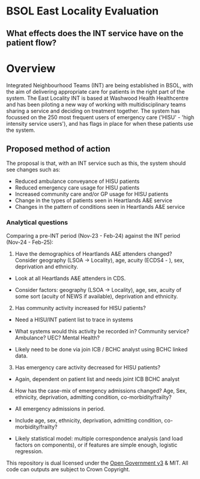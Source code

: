 # BSOL East Locality Evaluation
## What effects does the INT service have on the patient flow?

# Overview

Integrated Neighbourhood Teams (INT) are being established in BSOL, with the aim of delivering appropriate care for patients in the right part of the system.  The East Locality INT is based at Washwood Health Healthcentre and has been piloting a new way of working with multidisciplinary teams sharing a service and deciding on treatment together.
The system has focussed on the 250 most frequent users of emergency care ('HISU' - 'high intensity service users'), and has flags in place for when these patients use the system.

## Proposed method of action

The proposal is that, with an INT service such as this, the system should see changes such as:

* Reduced ambulance conveyance of HISU patients
* Reduced emergency care usage for HISU patients
* Increased community care and/or GP usage for HISU patients
* Change in the types of patients seen in Heartlands A&E service
* Changes in the pattern of conditions seen in Heartlands A&E service

### Analytical questions

Comparing a pre-INT period (Nov-23 - Feb-24) against the INT period (Nov-24 - Feb-25):

1. Have the demographics of Heartlands A&E attenders changed?  Consider geography (LSOA -> Locality), age, acuity (ECDS4 - ), sex, deprivation and ethnicity.

  - Look at all Heartlands A&E attenders in CDS.
  
  - Consider factors: geography (LSOA -> Locality), age, sex, acuity of some sort (acuity of NEWS if available), deprivation and ethnicity.

2. Has community activity increased for HISU patients? 
  
  - Need a HISU/INT patient list to trace in systems
  
  -	What systems would this activity be recorded in? Community service? Ambulance? UEC? Mental Health?
  
  - Likely need to be done via join ICB / BCHC analyst using BCHC linked data.

3. Has emergency care activity decreased for HISU patients?
  - Again, dependent on patient list and needs joint ICB BCHC analyst
  
4. How has the case-mix of emergency admissions changed?  Age, Sex, ethnicity, deprivation, admitting condition, co-morbidity/frailty?
  
  - All emergency admissions in period.
  
  - Include age, sex, ethnicity, deprivation, admitting condition, co-morbidity/frailty?
  
  - Likely statistical model:  multiple correspondence analysis (and load factors on components), or if features are simple enough, logistic regression.




This repository is dual licensed under the [Open Government v3]([https://www.nationalarchives.gov.uk/doc/open-government-licence/version/3/) & MIT. All code can outputs are subject to Crown Copyright.
